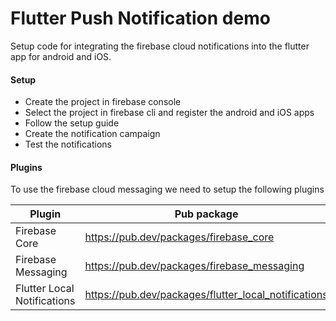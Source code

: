 # Flutter Push Notification demo

Setup code for integrating the firebase cloud notifications into the flutter app for android and iOS.
#### Setup

- Create the project in firebase console
- Select the project in firebase cli and register the android and iOS apps
- Follow the setup guide
- Create the notification campaign
- Test the notifications

#### Plugins

To use the firebase cloud messaging we need to setup the following plugins

| Plugin                      | Pub package                                          |
|-----------------------------|------------------------------------------------------|
| Firebase Core               | https://pub.dev/packages/firebase_core               |
| Firebase Messaging          | https://pub.dev/packages/firebase_messaging          |
| Flutter Local Notifications | https://pub.dev/packages/flutter_local_notifications |

